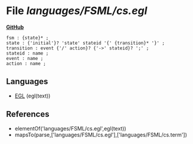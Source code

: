 # File _languages/FSML/cs.egl_
**[GitHub](https://github.com/softlang/yas/blob/master/languages/FSML/cs.egl)**
```
fsm : {state}* ;
state : {'initial'}? 'state' stateid '{' {transition}* '}' ;
transition : event {'/' action}? {'->' stateid}? ';' ;
stateid : name ;
event : name ;
action : name ;
```

## Languages
* [EGL](../languages/EGL.md) (egl(text))

## References
* elementOf('languages/FSML/cs.egl',egl(text))
* mapsTo(parse,['languages/FSML/cs.egl'],['languages/FSML/cs.term'])

